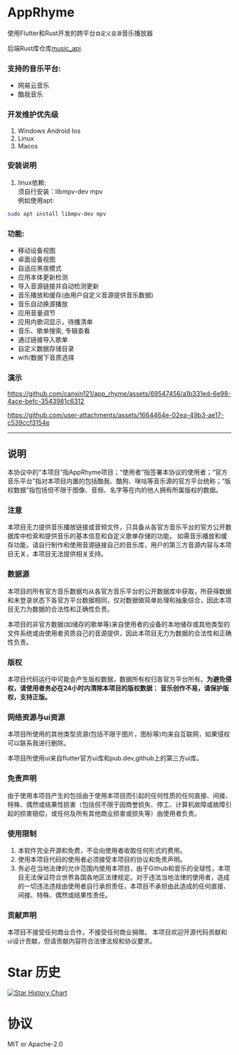 # AppRhyme
使用Flutter和Rust开发的跨平台`自定义音源`音乐播放器 

后端Rust库仓库[music_api](https://github.com/canxin121/music_api).

### 支持的音乐平台:
- 网易云音乐
- 酷我音乐

### 开发维护优先级
1. Windows Android Ios
2. Linux 
3. Macos

### 安装说明
1. linux依赖:  
须自行安装：libmpv-dev mpv  
例如使用apt:
```bash
sudo apt install libmpv-dev mpv
```

### 功能:
- 移动设备视图
- 卓面设备视图
- 自适应黑夜模式
- 应用本体更新检测
- 导入音源链接并自动检测更新
- 音乐播放和缓存(由用户自定义音源提供音乐数据)
- 音乐自动换源播放
- 应用音量调节
- 应用内歌词显示，待播清单
- 音乐、歌单搜索, 专辑查看
- 通过链接导入歌单
- 自定义数据存储目录
- wifi/数据下音质选择
### 演示

https://github.com/canxin121/app_rhyme/assets/69547456/a1b331ed-6e98-4ace-befc-3543981c6312  

https://github.com/user-attachments/assets/1664464e-02ea-49b3-ae17-c539ccf3154e  

------
## 说明
本协议中的“本项目”指AppRhyme项目；“使用者”指签署本协议的使用者；“官方音乐平台”指对本项目内置的包括酷我、酷狗、咪咕等音乐源的官方平台统称；“版权数据”指包括但不限于图像、音频、名字等在内的他人拥有所属版权的数据。

### 注意

本项目无力提供音乐播放链接或音频文件，只具备从各官方音乐平台的官方公开数据库中检索和提供音乐的基本信息和自定义歌单存储的功能。
如需音乐播放和缓存功能，请自行制作和使用音源链接自己的音乐库，用户的第三方音源内容与本项目无关，本项目无法提供相关支持。

### 数据源

本项目的所有官方音乐数据均从各官方音乐平台的公开数据库中获取，所获得数据和未登录状态下各官方平台数据相同，仅对数据做简单处理和抽象综合，因此本项目无力为数据的合法性和正确性负责。

本项目的非官方数据(如储存的歌单等)来自使用者的设备的本地储存或其他类型的文件系统或由使用者资质自己的音源提供，因此本项目无力为数据的合法性和正确性负责。

### 版权

本项目代码运行中可能会产生版权数据，数据所有权归各官方平台所有。**为避免侵权，请使用者务必在24小时内清除本项目的版权数据**；
**音乐创作不易，请保护版权，支持正版。**

### 网络资源与ui资源

本项目所使用的其他类型资源(包括不限于图片，图标等)均来自互联网，如果侵权可以联系我进行删除。

本项目所使用ui来自flutter官方ui库和pub.dev,github上的第三方ui库。

### 免责声明

由于使用本项目产生的包括由于使用本项目而引起的任何性质的任何直接、间接、特殊、偶然或结果性损害（包括但不限于因商誉损失、停工、计算机故障或故障引起的损害赔偿，或任何及所有其他商业损害或损失等）由使用者负责。

### 使用限制
1. 本软件完全开源和免费，不会向使用者收取任何形式的费用。
2. 使用本项目代码的使用者必须接受本项目的协议和免责声明。
3. 务必在当地法律的允许范围内使用本项目，由于Github和音乐的全球性，本项目无法保证符合世界各国各地区法律规定。对于违法当地法律的使用者，造成的一切违法违规由使用者自行承担责任，本项目不承担由此造成的任何直接、间接、特殊、偶然或结果性责任。

### 贡献声明

本项目不接受任何商业合作，不接受任何商业捐赠。
本项目欢迎开源代码贡献和ui设计贡献，但请贡献内容符合法律法规和协议要求。

# Star 历史

<a href="https://star-history.com/#canxin121/app_rhyme&Date">
 <picture>
   <source media="(prefers-color-scheme: dark)" srcset="https://api.star-history.com/svg?repos=canxin121/app_rhyme&type=Date&theme=dark" />
   <source media="(prefers-color-scheme: light)" srcset="https://api.star-history.com/svg?repos=canxin121/app_rhyme&type=Date" />
   <img alt="Star History Chart" src="https://api.star-history.com/svg?repos=canxin121/app_rhyme&type=Date" />
 </picture>
</a>


# 协议

MIT or Apache-2.0
